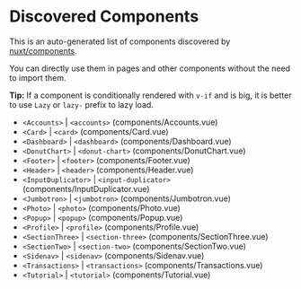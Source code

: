 # Discovered Components

This is an auto-generated list of components discovered by [nuxt/components](https://github.com/nuxt/components).

You can directly use them in pages and other components without the need to import them.

**Tip:** If a component is conditionally rendered with `v-if` and is big, it is better to use `Lazy` or `lazy-` prefix to lazy load.

- `<Accounts>` | `<accounts>` (components/Accounts.vue)
- `<Card>` | `<card>` (components/Card.vue)
- `<Dashboard>` | `<dashboard>` (components/Dashboard.vue)
- `<DonutChart>` | `<donut-chart>` (components/DonutChart.vue)
- `<Footer>` | `<footer>` (components/Footer.vue)
- `<Header>` | `<header>` (components/Header.vue)
- `<InputDuplicator>` | `<input-duplicator>` (components/InputDuplicator.vue)
- `<Jumbotron>` | `<jumbotron>` (components/Jumbotron.vue)
- `<Photo>` | `<photo>` (components/Photo.vue)
- `<Popup>` | `<popup>` (components/Popup.vue)
- `<Profile>` | `<profile>` (components/Profile.vue)
- `<SectionThree>` | `<section-three>` (components/SectionThree.vue)
- `<SectionTwo>` | `<section-two>` (components/SectionTwo.vue)
- `<Sidenav>` | `<sidenav>` (components/Sidenav.vue)
- `<Transactions>` | `<transactions>` (components/Transactions.vue)
- `<Tutorial>` | `<tutorial>` (components/Tutorial.vue)
